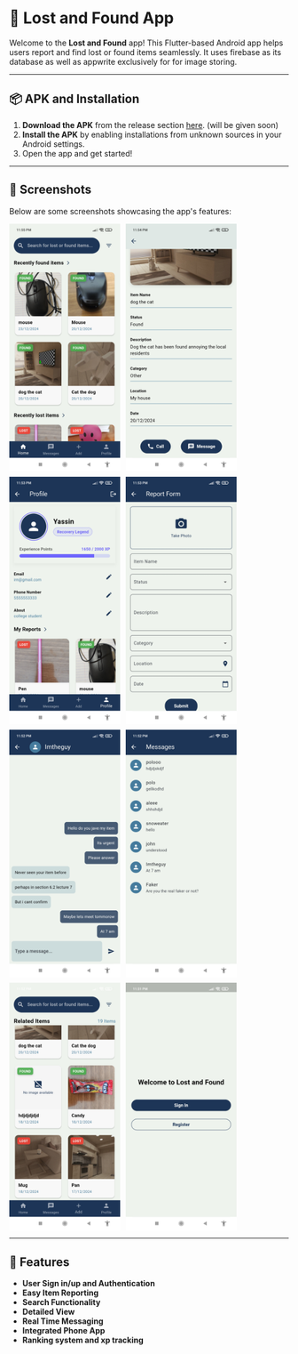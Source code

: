 # 📱 Lost and Found App

Welcome to the **Lost and Found** app! This Flutter-based Android app helps users report and find lost or found items seamlessly. It uses firebase as its database as well as appwrite exclusively for for image storing.

---

## 📦 APK and Installation

1. **Download the APK** from the release section [here](#). (will be given soon)  
2. **Install the APK** by enabling installations from unknown sources in your Android settings.  
3. Open the app and get started!

---

## 📸 Screenshots

Below are some screenshots showcasing the app's features:

<div style="display: flex; flex-wrap: wrap; gap: 10px;">
  <img src="screenshots\1734991062614.jpg" alt="Home Screen" width="200" />
  <img src="screenshots\1734991062618.jpg" alt="Report Item Screen" width="200" />
  <img src="screenshots\1734991062626.jpg" alt="Item List Screen" width="200" />
  <img src="screenshots\1734991062633.jpg" alt="Details Screen" width="200" />
  <img src="screenshots\1734991062640.jpg" alt="Home Screen" width="200" />
  <img src="screenshots\1734991062649.jpg" alt="Report Item Screen" width="200" />
  <img src="screenshots\1734991062660.jpg" alt="Item List Screen" width="200" />
  <img src="screenshots\1734991062670.jpg" alt="Details Screen" width="200" />
</div>

---

## 🔧 Features

- **User Sign in/up and Authentication**
- **Easy Item Reporting**
- **Search Functionality** 
- **Detailed View** 
- **Real Time Messaging**
- **Integrated Phone App**
- **Ranking system and xp tracking**
